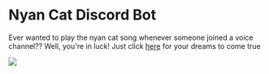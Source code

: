 # Nyan Cat Discord Bot
Ever wanted to play the nyan cat song whenever someone joined a voice channel?? Well, you're in luck!
Just click [here](https://discord.com/api/oauth2/authorize?client_id=758021444142759967&permissions=3145728&scope=bot) for your dreams to come true

![](https://media.tenor.com/images/412b1aa9149d98d561df62db221e0789/tenor.gif)
